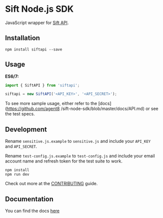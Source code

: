 Sift Node.js SDK
================

JavaScript wrapper for [Sift API](http://sift.easilydo.com).

Installation
------------

`npm install siftapi --save`

Usage
-----

**ES6/7:**

```javascript
import { SiftAPI } from 'siftapi';

siftapi = new SiftAPI('<API_KEY>', '<API_SECRET>');
```

To see more sample usage, either refer to the [docs](https://github.com/agent8
/sift-node-sdk/blob/master/docs/API.md) or see the test specs.

Development
-----------

Rename `sensitive.js.example` to `sensitive.js` and include your `API_KEY` and
`API_SECRET`.

Rename `test-config.js.example` to `test-config.js` and include your email
account name and refresh token for the test suite to work.

```
npm install
npm run dev
```

Check out more at the [CONTRIBUTING](https://github.com/agent8/sift-node-sdk/blob/master/docs/CONTRIBUTING.MD) guide.

Documentation
-------------

You can find the docs [here](https://github.com/agent8/sift-node-sdk/blob/master/docs/API.md)
